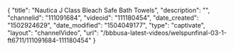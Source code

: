 {
    "title": "Nautica J Class Bleach Safe Bath Towels",
    "description": "",
    "channelid": "111091684",
    "videoid": "111180454",
    "date_created": "1502924629",
    "date_modified": "1504049177",
    "type": "captivate",
    "layout": "channelVideo",
    "url": "\/bbbusa-latest-videos\/welspunfinal-03-1-ft6711\/111091684-111180454"
}